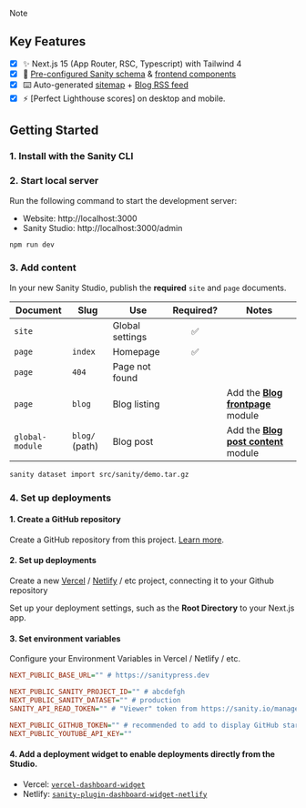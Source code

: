 > [!NOTE]

## Key Features

- [x] ✨ Next.js 15 (App Router, RSC, Typescript) with Tailwind 4
- [x] 📕 [Pre-configured Sanity schema](/src/sanity/schemaTypes/index.ts) & [frontend components](/src/ui/)
- [x] ⌨️ Auto-generated [sitemap](/sitemap.xml) + [Blog RSS feed](/blog/rss.xml)
- [x] ⚡ [Perfect Lighthouse scores] on desktop and mobile.

## Getting Started

### 1. Install with the Sanity CLI

### 2. Start local server

Run the following command to start the development server:

- Website: http://localhost:3000
- Sanity Studio: http://localhost:3000/admin

```sh
npm run dev
```

### 3. Add content

In your new Sanity Studio, publish the **required** `site` and `page` documents.

| Document        | Slug           | Use             | Required? | Notes                                                                                          |
| --------------- | -------------- | --------------- | :-------: | ---------------------------------------------------------------------------------------------- |
| `site`          |                | Global settings |    ✅     |                                                                                                |
| `page`          | `index`        | Homepage        |    ✅     |                                                                                                |
| `page`          | `404`          | Page not found  |           |                                                                                                |
| `page`          | `blog`         | Blog listing    |           | Add the [**Blog frontpage**](https://sanitypress.dev/docs/modules/blog-frontpage) module       |
| `global-module` | `blog/` (path) | Blog post       |           | Add the [**Blog post content**](https://sanitypress.dev/docs/modules/blog-post-content) module |

```sh
sanity dataset import src/sanity/demo.tar.gz
```

### 4. Set up deployments

#### 1. Create a GitHub repository

Create a GitHub repository from this project. [Learn more](https://docs.github.com/en/migrations/importing-source-code/using-the-command-line-to-import-source-code/adding-locally-hosted-code-to-github).

#### 2. Set up deployments

Create a new [Vercel](https://vercel.com) / [Netlify](https://www.netlify.com) / etc project, connecting it to your Github repository

Set up your deployment settings, such as the **Root Directory** to your Next.js app.

#### 3. Set environment variables

Configure your Environment Variables in Vercel / Netlify / etc.

```ini
NEXT_PUBLIC_BASE_URL="" # https://sanitypress.dev

NEXT_PUBLIC_SANITY_PROJECT_ID="" # abcdefgh
NEXT_PUBLIC_SANITY_DATASET="" # production
SANITY_API_READ_TOKEN="" # "Viewer" token from https://sanity.io/manage

NEXT_PUBLIC_GITHUB_TOKEN="" # recommended to add to display GitHub stars & forks
NEXT_PUBLIC_YOUTUBE_API_KEY=""
```

#### 4. Add a deployment widget to enable deployments directly from the Studio.

- Vercel: [`vercel-dashboard-widget`](https://www.sanity.io/plugins/vercel-dashboard-widget)
- Netlify: [`sanity-plugin-dashboard-widget-netlify`](https://www.sanity.io/plugins/sanity-plugin-dashboard-widget-netlify)
